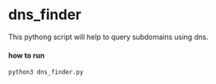 # dns_finder
This pythong script will help to query subdomains using dns.

#### how to run
```python3
python3 dns_finder.py
```
